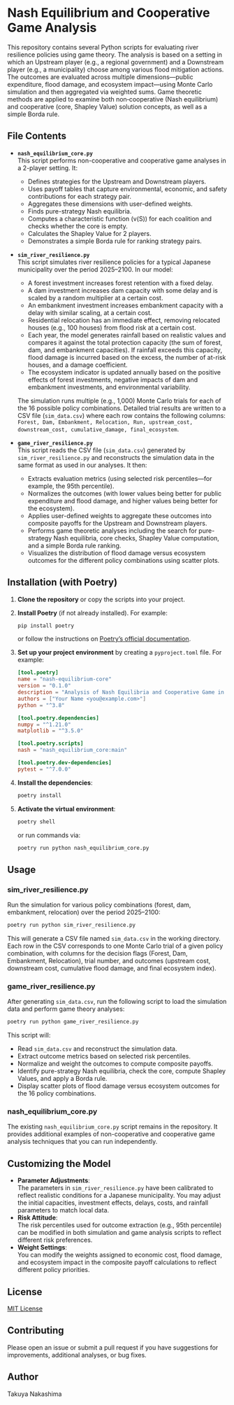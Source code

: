 # Nash Equilibrium and Cooperative Game Analysis

This repository contains several Python scripts for evaluating river resilience policies using game theory. The analysis is based on a setting in which an Upstream player (e.g., a regional government) and a Downstream player (e.g., a municipality) choose among various flood mitigation actions. The outcomes are evaluated across multiple dimensions—public expenditure, flood damage, and ecosystem impact—using Monte Carlo simulation and then aggregated via weighted sums. Game theoretic methods are applied to examine both non‐cooperative (Nash equilibrium) and cooperative (core, Shapley Value) solution concepts, as well as a simple Borda rule.

## File Contents

- **`nash_equilibrium_core.py`**  
  This script performs non-cooperative and cooperative game analyses in a 2-player setting. It:
  - Defines strategies for the Upstream and Downstream players.
  - Uses payoff tables that capture environmental, economic, and safety contributions for each strategy pair.
  - Aggregates these dimensions with user-defined weights.
  - Finds pure-strategy Nash equilibria.
  - Computes a characteristic function \(v(S)\) for each coalition and checks whether the core is empty.
  - Calculates the Shapley Value for 2 players.
  - Demonstrates a simple Borda rule for ranking strategy pairs.

- **`sim_river_resilience.py`**  
  This script simulates river resilience policies for a typical Japanese municipality over the period 2025–2100. In our model:
  - A forest investment increases forest retention with a fixed delay.
  - A dam investment increases dam capacity with some delay and is scaled by a random multiplier at a certain cost.
  - An embankment investment increases embankment capacity with a delay with similar scaling, at a certain cost.
  - Residential relocation has an immediate effect, removing relocated houses (e.g., 100 houses) from flood risk at a certain cost.
  - Each year, the model generates rainfall based on realistic values and compares it against the total protection capacity (the sum of forest, dam, and embankment capacities). If rainfall exceeds this capacity, flood damage is incurred based on the excess, the number of at-risk houses, and a damage coefficient.
  - The ecosystem indicator is updated annually based on the positive effects of forest investments, negative impacts of dam and embankment investments, and environmental variability.
  
  The simulation runs multiple (e.g., 1,000) Monte Carlo trials for each of the 16 possible policy combinations. Detailed trial results are written to a CSV file (`sim_data.csv`) where each row contains the following columns:  
  `Forest, Dam, Embankment, Relocation, Run, upstream_cost, downstream_cost, cumulative_damage, final_ecosystem`.

- **`game_river_resilience.py`**  
  This script reads the CSV file (`sim_data.csv`) generated by `sim_river_resilience.py` and reconstructs the simulation data in the same format as used in our analyses. It then:
  - Extracts evaluation metrics (using selected risk percentiles—for example, the 95th percentile).
  - Normalizes the outcomes (with lower values being better for public expenditure and flood damage, and higher values being better for the ecosystem).
  - Applies user-defined weights to aggregate these outcomes into composite payoffs for the Upstream and Downstream players.
  - Performs game theoretic analyses including the search for pure-strategy Nash equilibria, core checks, Shapley Value computation, and a simple Borda rule ranking.
  - Visualizes the distribution of flood damage versus ecosystem outcomes for the different policy combinations using scatter plots.

## Installation (with Poetry)

1. **Clone the repository** or copy the scripts into your project.

2. **Install Poetry** (if not already installed). For example:
   ```bash
   pip install poetry
   ```
   or follow the instructions on [Poetry’s official documentation](https://python-poetry.org/docs/).

3. **Set up your project environment** by creating a `pyproject.toml` file. For example:
   ```toml
   [tool.poetry]
   name = "nash-equilibrium-core"
   version = "0.1.0"
   description = "Analysis of Nash Equilibria and Cooperative Game in river resilience policies"
   authors = ["Your Name <you@example.com>"]
   python = "^3.8"

   [tool.poetry.dependencies]
   numpy = "^1.21.0"
   matplotlib = "^3.5.0"

   [tool.poetry.scripts]
   nash = "nash_equilibrium_core:main"

   [tool.poetry.dev-dependencies]
   pytest = "^7.0.0"
   ```

4. **Install the dependencies**:
   ```bash
   poetry install
   ```

5. **Activate the virtual environment**:
   ```bash
   poetry shell
   ```
   or run commands via:
   ```bash
   poetry run python nash_equilibrium_core.py
   ```

## Usage

### sim_river_resilience.py

Run the simulation for various policy combinations (forest, dam, embankment, relocation) over the period 2025–2100:

```bash
poetry run python sim_river_resilience.py
```

This will generate a CSV file named `sim_data.csv` in the working directory. Each row in the CSV corresponds to one Monte Carlo trial of a given policy combination, with columns for the decision flags (Forest, Dam, Embankment, Relocation), trial number, and outcomes (upstream cost, downstream cost, cumulative flood damage, and final ecosystem index).

### game_river_resilience.py

After generating `sim_data.csv`, run the following script to load the simulation data and perform game theory analyses:

```bash
poetry run python game_river_resilience.py
```

This script will:
- Read `sim_data.csv` and reconstruct the simulation data.
- Extract outcome metrics based on selected risk percentiles.
- Normalize and weight the outcomes to compute composite payoffs.
- Identify pure-strategy Nash equilibria, check the core, compute Shapley Values, and apply a Borda rule.
- Display scatter plots of flood damage versus ecosystem outcomes for the 16 policy combinations.

### nash_equilibrium_core.py

The existing `nash_equilibrium_core.py` script remains in the repository. It provides additional examples of non-cooperative and cooperative game analysis techniques that you can run independently.

## Customizing the Model

- **Parameter Adjustments**:  
  The parameters in `sim_river_resilience.py` have been calibrated to reflect realistic conditions for a Japanese municipality. You may adjust the initial capacities, investment effects, delays, costs, and rainfall parameters to match local data.
- **Risk Attitude**:  
  The risk percentiles used for outcome extraction (e.g., 95th percentile) can be modified in both simulation and game analysis scripts to reflect different risk preferences.
- **Weight Settings**:  
  You can modify the weights assigned to economic cost, flood damage, and ecosystem impact in the composite payoff calculations to reflect different policy priorities.

## License

[MIT License](LICENSE)

## Contributing

Please open an issue or submit a pull request if you have suggestions for improvements, additional analyses, or bug fixes.

## Author

Takuya Nakashima
